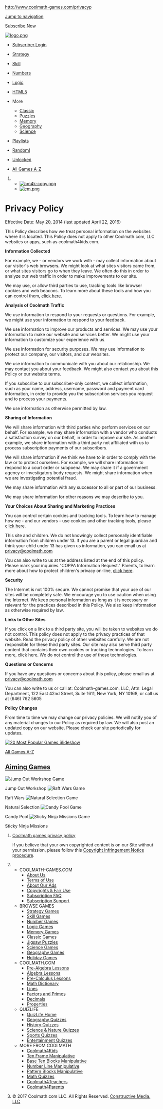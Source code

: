 http://www.coolmath-games.com/privacyp

<a href="#main-menu" class="element-invisible element-focusable">Jump to navigation</a>

<a href="https://www.coolmath-games.com/signup/b2df5a33?origin=/" class="top-subscriber-promo">Subscribe Now</a>

[![logo.png](/sites/cmatgame/files/logo.png)](/)

-   <a href="/user/login" class="welcome-text" title="Subscriber Login">Subscriber Login</a>

-   <a href="/1-strategy-games" class="menu__link menu_strategy">Strategy</a>
-   <a href="/1-skill-games" class="menu__link menu_skill">Skill</a>
-   <a href="/1-number-games" class="menu__link menu_numbers">Numbers</a>
-   <a href="/1-logic-games" class="menu__link menu_logic">Logic</a>
-   <a href="/1-html5-games" class="menu__link menu_html5">HTML5</a>
-   <span class="menu__link menu_more nolink">More</span>
    -   <a href="/1-classic-games" class="menu__link menu_classic">Classic</a>
    -   <a href="/0-jigsaw-puzzles" class="menu__link menu_puzzles">Puzzles</a>
    -   <a href="/1-memory-games" class="menu__link menu_memory">Memory</a>
    -   <a href="/1-geography-games" class="menu__link menu_geography">Geography</a>
    -   <a href="/1-science-games" class="menu__link menu_science">Science</a>
-   <a href="/1-playlists" class="menu__link menu_playlists">Playlists</a>
-   <a href="/random" class="menu__link random-redirect menu_random">Random!</a>
-   <a href="/1-unlockable-game-list" class="menu__link menu_unlocked">Unlocked</a>
-   <a href="/1-complete-game-list" class="menu__link menu_allgames">All Games A-Z</a>

1.  -   [![cm4k-copy.png](/sites/cmatgame/files/cm4k-copy.png)](http://coolmath4kids.com)
    -   [![cm.png](/sites/cmatgame/files/cm.png)](http://coolmath.com)

Privacy Policy
==============

<span class="rdf-meta element-hidden" property="dc:title" content="Privacy Policy"></span>
Effective Date: May 20, 2014 (last updated April 22, 2016)

This Policy describes how we treat personal information on the websites where it is located. This Policy does not apply to other Coolmath.com, LLC websites or apps, such as coolmath4kids.com.

**Information Collected**

For example, we - or vendors we work with - may collect information about our visitor's web browsers. We might look at what sites visitors came from, or what sites visitors go to when they leave. We often do this in order to analyze our web traffic in order to make improvements to our site.

We may use, or allow third parties to use, tracking tools like browser cookies and web beacons. To learn more about these tools and how you can control them, [click here](/aboutourads).

**Analysis of Coolmath Traffic**

We use information to respond to your requests or questions. For example, we might use your information to respond to your feedback.

We use information to improve our products and services. We may use your information to make our website and services better. We might use your information to customize your experience with us.

We use information for security purposes. We may use information to protect our company, our visitors, and our websites.

We use information to communicate with you about our relationship. We may contact you about your feedback. We might also contact you about this Policy or our website terms.

If you subscribe to our subscriber-only content, we collect information, such as your name, address, username, password and payment card information, in order to provide you the subscription services you request and to process your payments.  

We use information as otherwise permitted by law.

**Sharing of Information**

We will share information with third parties who perform services on our behalf. For example, we may share information with a vendor who conducts a satisfaction survey on our behalf, in order to improve our site. As another example, we share information with a third party not affiliated with us to process subscription payments of our subscribers. 

We will share information if we think we have to in order to comply with the law or to protect ourselves. For example, we will share information to respond to a court order or subpoena. We may share it if a government agency or investigatory body requests. We might share information when we are investigating potential fraud.

We may share information with any successor to all or part of our business.

We may share information for other reasons we may describe to you.

**Your Choices About Sharing and Marketing Practices**

You can control certain cookies and tracking tools. To learn how to manage how we - and our vendors - use cookies and other tracking tools, please [click here](/aboutourads).

This site and children. We do not knowingly collect personally identifiable information from children under 13. If you are a parent or legal guardian and think your child under 13 has given us information, you can email us at
<span class="greenLink"><privacy@coolmath.com></span>

You can also write to us at the address listed at the end of this policy. Please mark your inquiries "COPPA Information Request." Parents, to learn more about how to protect children's privacy on-line, [click here](http://www.consumer.ftc.gov/articles/0031-protecting-your-childs-privacy-online).

**Security**

The Internet is not 100% secure. We cannot promise that your use of our sites will be completely safe. We encourage you to use caution when using the Internet. We keep personal information as long as it is necessary or relevant for the practices described in this Policy. We also keep information as otherwise required by law.

**Links to Other Sites**

If you click on a link to a third party site, you will be taken to websites we do not control. This policy does not apply to the privacy practices of that website. Read the privacy policy of other websites carefully. We are not responsible for these third party sites. Our site may also serve third party content that contains their own cookies or tracking technologies. To learn more, click here. We do not control the use of those technologies.

**Questions or Concerns**

If you have any questions or concerns about this policy, please email us at
<span class="greenLink"><privacy@coolmath.com></span>

You can also write to us or call at: Coolmath-games.com, LLC, Attn: Legal Department, 122 East 42nd Street, Suite 1611, New York, NY 10168, or call us at
<span class="greenLink">(646) 762 5605</span>

**Policy Changes**

From time to time we may change our privacy policies. We will notify you of any material changes to our Policy as required by law. We will also post an updated copy on our website. Please check our site periodically for updates.

[![20 Most Popular Games Slideshow](/sites/cmatgame/files/slideshow-right-rail-promo_04-01-16.png)](/gallery/1-20-most-popular-games-ever)

[All Games A-Z](/1-complete-game-list)

[Aiming Games](/1-aiming-games)
-------------------------------

[](/0-jump-out-workshop)
![Jump Out Workshop Game](/sites/cmatgame/files/styles/thumbnail_small/public/game_thumbnail/jump-out-workshop-game-logo.png?0=itok%3DvW1sGHsg "Jump Out Workshop game")

<span class="game-title">Jump Out Workshop</span>
[](/0-raft-wars)
![Raft Wars Game](/sites/cmatgame/files/styles/thumbnail_small/public/game_thumbnail/raft-wars-game-logo.png?0=itok%3DqkwNpslN "Raft Wars game")

<span class="game-title">Raft Wars</span>
[](/0-natural-selection)
![Natural Selection Game](/sites/cmatgame/files/styles/thumbnail_small/public/game_thumbnail/natural-selection-game-logo.png?0=itok%3DYdRfZMSL "Natural Selection game")

<span class="game-title">Natural Selection</span>
[](/0-candy-pool)
![Candy Pool Game](/sites/cmatgame/files/styles/thumbnail_small/public/game_thumbnail/candy-pool-game-logo.png?0=itok%3DXLEg93Wc "Candy Pool game")

<span class="game-title">Candy Pool</span>
[](/0-sticky-ninja-missions)
![Sticky Ninja Missions Game](/sites/cmatgame/files/styles/thumbnail_small/public/game_thumbnail/sticky-ninja-missions-game-logo.png?0=itok%3DRPLAqrLy "Sticky Ninja Missions game")

<span class="game-title">Sticky Ninja Missions</span>

1.  [Coolmath games privacy policy](/privacyp)

    If you believe that your own copyrighted content is on our Site without your permission, please follow this [Copyright Infringement Notice procedure](http://coolmath.com/copyright-infringement-notice-procedure).

2.  -   <span class="menu__link nolink">COOLMATH-GAMES.COM</span>
        -   <a href="/about-us" class="menu__link">About Us</a>
        -   <a href="/terms-use" class="menu__link">Terms of Use</a>
        -   <a href="/aboutourads" class="menu__link">About Our Ads</a>
        -   <a href="/copyrights-fair-use" class="menu__link">Copyrights &amp; Fair Use</a>
        -   <a href="/subscription-faq" class="menu__link">Subscription FAQ</a>
        -   <a href="/contact-us-about-subscriptions" class="menu__link">Subscription Support</a>
    -   <span class="menu__link nolink">BROWSE GAMES</span>
        -   <a href="/1-strategy-games" class="menu__link">Strategy Games</a>
        -   <a href="/1-skill-games" class="menu__link">Skill Games</a>
        -   <a href="/1-number-games" class="menu__link">Number Games</a>
        -   <a href="/1-logic-games" class="menu__link">Logic Games</a>
        -   <a href="/1-memory-games" class="menu__link">Memory Games</a>
        -   <a href="/1-classic-games" class="menu__link">Classic Games</a>
        -   <a href="//www.coolmath-games.com/0-jigsaw-puzzles" class="menu__link" title="Jigsaw Puzzles">Jigsaw Puzzles</a>
        -   <a href="/1-science-games" class="menu__link">Science Games</a>
        -   <a href="/1-geography-games" class="menu__link">Geography Games</a>
        -   <a href="/1-winter-holiday-games" class="menu__link">Holiday Games</a>
    -   <span class="menu__link nolink">COOLMATH.COM</span>
        -   <a href="http://www.coolmath.com/prealgebra" class="menu__link">Pre-Algebra Lessons</a>
        -   <a href="http://www.coolmath.com/algebra" class="menu__link">Algebra Lessons</a>
        -   <a href="http://www.coolmath.com/precalculus-review-calculus-intro" class="menu__link">Pre-Calculus Lessons</a>
        -   <a href="http://coolmath.com/reference/online-math-dictionary" class="menu__link">Math Dictionary</a>
        -   <a href="http://coolmath.com/algebra/08-lines" class="menu__link">Lines</a>
        -   <a href="http://coolmath.com/prealgebra/00-factors-primes" class="menu__link">Factors and Primes</a>
        -   <a href="http://coolmath.com/prealgebra/02-decimals" class="menu__link">Decimals</a>
        -   <a href="http://coolmath.com/prealgebra/06-properties" class="menu__link">Properties</a>
    -   <span class="menu__link nolink">QUIZLIFE</span>
        -   <a href="https://www.quizlife.com/" class="menu__link">QuizLife Home</a>
        -   <a href="https://www.quizlife.com/categories/places" class="menu__link">Geography Quizzes</a>
        -   <a href="https://www.quizlife.com/categories/history-politics" class="menu__link">History Quizzes</a>
        -   <a href="https://www.quizlife.com/categories/science-nature" class="menu__link">Science &amp; Nature Quizzes</a>
        -   <a href="https://www.quizlife.com/categories/sports" class="menu__link">Sports Quizzes</a>
        -   <a href="https://www.quizlife.com/categories/arts-entertainment" class="menu__link">Entertainment Quizzes</a>
    -   <span class="menu__link nolink">MORE FROM COOLMATH</span>
        -   <a href="http://www.coolmath4kids.com/" class="menu__link">Coolmath4Kids</a>
        -   <a href="https://www.coolmath4kids.com/manipulatives/ten-frames" class="menu__link">Ten Frame Manipulative</a>
        -   <a href="https://www.coolmath4kids.com/manipulatives/base-ten-blocks" class="menu__link">Base Ten Blocks Manipulative</a>
        -   <a href="https://www.coolmath4kids.com/manipulatives/number-line" class="menu__link">Number Line Manipulative</a>
        -   <a href="https://www.coolmath4kids.com/manipulatives/pattern-blocks" class="menu__link">Pattern Blocks Manipulative</a>
        -   <a href="https://www.coolmath4kids.com/quizzes" class="menu__link">Math Quizzes</a>
        -   <a href="http://www.coolmath4teachers.com/" class="menu__link">Coolmath4Teachers</a>
        -   <a href="http://www.coolmath4parents.com/" class="menu__link">Coolmath4Parents</a>

3.  © 2017 Coolmath.com LLC. All Rights Reserved. [Constructive Media, LLC](http://www.constructivemedia.com)


